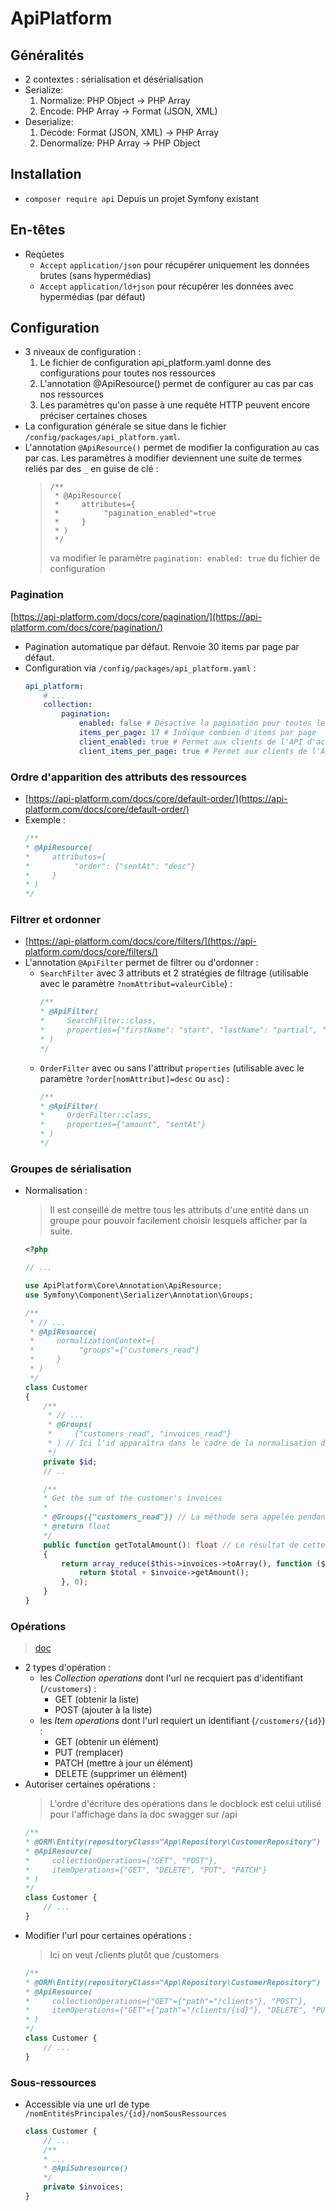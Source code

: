 # ApiPlatform

## Généralités

* 2 contextes : sérialisation et désérialisation
* Serialize:
    1. Normalize: PHP Object -> PHP Array
    2. Encode: PHP Array -> Format (JSON, XML)
* Deserialize:
    1. Decode: Format (JSON, XML) -> PHP Array
    2. Denormalize: PHP Array -> PHP Object

## Installation

* `composer require api` Depuis un projet Symfony existant

## En-têtes

* Reqûetes
    * `Accept` `application/json` pour récupérer uniquement les données brutes (sans hypermédias)
    * `Accept` `application/ld+json` pour récupérer les données avec hypermédias (par défaut)

## Configuration

* 3 niveaux de configuration :
    1. Le fichier de configuration api_platform.yaml donne des configurations pour toutes nos ressources
    1. L'annotation @ApiResource() permet de configurer au cas par cas nos ressources
    1. Les paramètres qu'on passe à une requête HTTP peuvent encore préciser certaines choses 
* La configuration générale se situe dans le fichier `/config/packages/api_platform.yaml`.
* L'annotation `@ApiResource()` permet de modifier la configuration au cas par cas. Les paramètres à modifier deviennent une suite de termes reliés par des `_` en guise de clé :
    > ```
    > /**
    >  * @ApiResource(
    >  *     attributes={
    >  *          "pagination_enabled"=true
    >  *     }
    >  * )
    >  */
    > ```
    > va modifier le paramètre `pagination: enabled: true` du fichier de configuration

### Pagination

[https://api-platform.com/docs/core/pagination/](https://api-platform.com/docs/core/pagination/)

* Pagination automatique par défaut. Renvoie 30 items par page par défaut.
* Configuration via `/config/packages/api_platform.yaml` :
    ```yaml
    api_platform:
        # ...
        collection:
            pagination:
                enabled: false # Désactive la pagination pour toutes les ressources
                items_per_page: 17 # Indique combien d'items par page
                client_enabled: true # Permet aux clients de l'API d'activer ou de désactiver la pagination via un paramètre dans l'URL (par défaut ?pagination=true)
                client_items_per_page: true # Permet aux clients de l'API de modifier le nombre d'items par page via un paramètre dans l'URL (par défaut ?itemsPerPage=10)
    ```

### Ordre d'apparition des attributs des ressources

* [https://api-platform.com/docs/core/default-order/](https://api-platform.com/docs/core/default-order/)
* Exemple :
    ```php
    /**
    * @ApiResource(
    *     attributes={
    *          "order": {"sentAt": "desc"}
    *     }
    * )
    */
    ```

### Filtrer et ordonner

* [https://api-platform.com/docs/core/filters/](https://api-platform.com/docs/core/filters/)
* L'annotation `@ApiFilter` permet de filtrer ou d'ordonner :
    * `SearchFilter` avec 3 attributs et 2 stratégies de filtrage (utilisable avec le paramètre `?nomAttribut=valeurCible`) :
        ```php
        /**
        * @ApiFilter(
        *     SearchFilter::class,
        *     properties={"firstName": "start", "lastName": "partial", "company", "user.firstName": "exact"}
        * )
        */
        ```
    * `OrderFilter` avec ou sans l'attribut `properties` (utilisable avec le paramètre `?order[nomAttribut]=desc` ou `asc`) :
        ```php
        /**
        * @ApiFilter(
        *     OrderFilter::class,
        *     properties={"amount", "sentAt"}
        * )
        */
        ```

### Groupes de sérialisation

* Normalisation :
    > Il est conseillé de mettre tous les attributs d'une entité dans un groupe pour pouvoir facilement choisir lesquels afficher par la suite.
    ```php
    <?php

    // ...

    use ApiPlatform\Core\Annotation\ApiResource;
    use Symfony\Component\Serializer\Annotation\Groups;

    /**
     * // ...
     * @ApiResource(
     *     normalizationContext={
     *          "groups"={"customers_read"}
     *     }
     * )
     */
    class Customer
    {
        /**
         * // ...
         * @Groups(
         *     {"customers_read", "invoices_read"}
         * ) // Ici l'id apparaîtra dans le cadre de la normalisation des Customer et des Invoice.
         */
        private $id;
        // ..

        /**
        * Get the sum of the customer's invoices
        *
        * @Groups({"customers_read"}) // La méthode sera appelée pendant la normalisation. On parle de champs calculé.
        * @return float
        */
        public function getTotalAmount(): float // Le résultat de cette méthode apparaîtra dans un attribut JSON "getTotalAmount"
        {
            return array_reduce($this->invoices->toArray(), function ($total, $invoice) {
                return $total + $invoice->getAmount();
            }, 0);
        }
    }
    ```

### Opérations

> [doc](https://api-platform.com/docs/core/operations/)

* 2 types d'opération : 
    * les *Collection operations* dont l'url ne recquiert pas d'identifiant (`/customers`) :
        * GET (obtenir la liste)
        * POST (ajouter à la liste)
    * les *Item operations* dont l'url requiert un identifiant (`/customers/{id}`) :
        * GET (obtenir un élément)
        * PUT (remplacer)
        * PATCH (mettre à jour un élément)
        * DELETE (supprimer un élément)
* Autoriser certaines opérations :
    > L'ordre d'écriture des opérations dans le docblock est celui utilisé pour l'affichage dans la doc swagger sur /api
    ```php
    /**
    * @ORM\Entity(repositoryClass="App\Repository\CustomerRepository")
    * @ApiResource(
    *     collectionOperations={"GET", "POST"},
    *     itemOperations={"GET", "DELETE", "PUT", "PATCH"}
    * )
    */
    class Customer {
        // ...
    }
    ```
* Modifier l'url pour certaines opérations :
    > Ici on veut /clients plutôt que /customers
    ```php
    /**
    * @ORM\Entity(repositoryClass="App\Repository\CustomerRepository")
    * @ApiResource(
    *     collectionOperations={"GET"={"path"="/clients"}, "POST"},
    *     itemOperations={"GET"={"path"="/clients/{id}"}, "DELETE", "PUT", "PATCH"}
    * )
    */
    class Customer {
        // ...
    }
    ```

### Sous-ressources

* Accessible via une url de type `/nomEntitésPrincipales/{id}/nomSousRessources`
    ```php
    class Customer {
        // ...
        /**
        * ...
        * @ApiSubresource()
        */
        private $invoices;
    }
    ```
